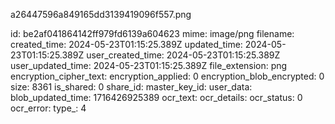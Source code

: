 a26447596a849165dd3139419096f557.png

id: be2af041864142ff979fd6139a604623
mime: image/png
filename: 
created_time: 2024-05-23T01:15:25.389Z
updated_time: 2024-05-23T01:15:25.389Z
user_created_time: 2024-05-23T01:15:25.389Z
user_updated_time: 2024-05-23T01:15:25.389Z
file_extension: png
encryption_cipher_text: 
encryption_applied: 0
encryption_blob_encrypted: 0
size: 8361
is_shared: 0
share_id: 
master_key_id: 
user_data: 
blob_updated_time: 1716426925389
ocr_text: 
ocr_details: 
ocr_status: 0
ocr_error: 
type_: 4
